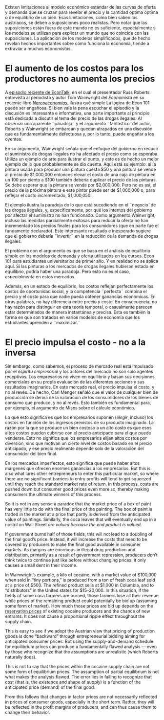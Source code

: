 Existen limitaciones al modelo económico estándar de las curvas de oferta y demanda que se cruzan para revelar el precio y la cantidad optima óptima o de equilibrio de un bien. Esas limitaciones, como bien saben los austriacos, se deben a suposiciones poco realistas. Pero notar que las suposiciones están fuera de este mundo no es suficiente, especialmente si los modelos se utilizan para explicar un mundo que no coincide con las suposiciones. La aplicación de los modelos simplificados, que de hecho revelan hechos importantes sobre cómo funciona la economía, tiende a extraviar a muchos economistas.

# El aumento de los costos para los productores no aumenta los precios

A [episodio reciente de EconTalk](http://www.econtalk.org/archives/2017/02/tom*wainwright.html), en el cual el presentador Russ Roberts entrevista al periodista y autor Tom Wainwright del *Economista* en su reciente libro *[Narcoeconomias](https://www.amazon.com/Narconomics-How-Run-Drug-Cartel/dp/1610395832/?tag=misesinsti-20)*, ilustra qué simple La lógica de Econ 101 puede ser engañosa. Si bien vale la pena escuchar el episodio y la discusión es interesante e informativa, una parte importante al principio está dedicada a discutir el tema del precio de las drogas ilegales. Al observar una aparente ¨paradoja¨ y el argumento ¨fantástico¨del autor, Roberts y Wainwright se embarcan y quedan atrapados en una discusión que es fundamentalmente defectuosa y, por lo tanto, puede engañar a los oyentes.

En su argumento, Wainwright señala que el enfoque del gobierno en reducir el suministro de drogas ilegales no ha afectado el precio como se esperaba. Utiliza un ejemplo de arte para ilustrar el punto, y este es de hecho un mejor ejemplo de lo que probablemente se dio cuenta. Aquí está su ejemplo: si la pintura usada para producir una pintura cuesta $50 y una pintura se vende al precio de $1,000,000 entonces elevar el costo de una caja de pintura en un 100 por ciento a $100 también debería duplicar el precio de las pinturas. Se debe esperar que la pintura se venda por $2,000,000. Pero no es así, el precio de la próxima pintura e este pintor puede ser de $1,000,000 o, para reflejar el costo incrementado, $1,000,050.

El ejemplo ilustra la paradoja de lo que está sucediendo en el ¨negocio¨de las drogas ilegales, y, específicamente, por qué los intentos del gobierno por afectar el suministro no han funcionado. Como argumentó Wainwright, incluso las medidas parcialmente exitosas para reducir la oferta no han incrementado los precios finales para los consumidores (que en parte fue el fundamento declarado). Este interesante resultado e inesperado sugiere que el gobierno debería ¨invertir¨ en la reducción de la demanda de drogas ilegales.

El problema con el argumento es que se basa en el análisis de equilibrio simple en los modelos de demanda y oferta utilizados en los cursos. Econ 101 para estudiantes universitarios de primer año. Y en realidad no se aplica aquí. Si las pinturas o los mercados de drogas ilegales hubieran estado en equilibrio, podría haber una paradoja. Pero esto no es el caso, *especialmente* en estos mercados.

Además, en un estado de equilibrio, los costos reflejan perfectamente los costos de oportunidad social, y la competencia ¨perfecta¨ combina el precio y el costo para que nadie pueda obtener ganancias económicas. En otras palabras, no hay diferencia entre precio y costo. En consecuencia, no hay razón para distinguir en esta teoría temporal, o casualmente parecen estar determinados de manera instantánea y precisa. Esta es también la forma en que son tratados en varios modelos de economía que los estudiantes aprenden a ¨maximizar.¨

# El precio impulsa el costo - no a la inversa  

Sin embargo, como sabemos, el proceso de mercado real está impulsado por el *espíritu empresarial* y los actores del mercado no son solo agentes receptivos. Los empresarios no viven en equilibrio y basan sus decisiones comerciales en su propia evaluación de las diferentes acciones y sus resultados imaginarios. En este mercado real, el precio impulsa el costo, y no al revés. De hecho, Carl Menger señaló que el valor de cualquier bien de producción se deriva de la valoración de los consumidores de los bienes de consumo que produce, y no al revés. Esto también es fundamental para, por ejemplo, el argumento de Mises sobre el cálculo económico.

Lo que esto significa es que los empresarios suponen (*elegir*, incluso) los costos en función de los ingresos previstos de su producto imaginado. La razón por la que se produce un bien costoso a un alto costo es que esos altos costos pueden cubrirse con el precio anticipado para el que puede venderse. Esto no significa que los empresarios elijan altos costos por diversión, sino que motivan un cierto nivel de costos basado en el precio anticipado, y ese precio realmente depende solo de la valoración del consumidor del bien final.

En los mercados imperfectos, esto significa que puede haber altos márgenes que ofrecen enormes ganancias a los empresarios. But this is also what lures other entrepreneurs to enter this particular market, so where there are no significant barriers to entry profits will tend to get squeezed until they reach the standard market rate of return. In this process, costs are pushed down but consumer good prices even more so, thereby making consumers the ultimate winners of this process.

So it is not in any sense a paradox that the market price of a box of paint has very little to do with the final price of the painting. The box of paint is traded in the market at a price that partly is derived from the anticipated value of paintings. Similarly, the coca leaves that will eventually end up in a nostril on Wall Street *are valued because the end product is valued.*

If government burns half of those fields, this will not lead to a doubling of the final good’s price. Instead, it will increase the costs that need to be covered by producers to make the final good available in consumer markets. As margins are enormous in illegal drug production and distribution, primarily as a result of government repression, producers don’t think twice to continue just like before without changing prices: it only causes a small dent in their income.

In Wainwright’s example, a kilo of cocaine, with a market value of $100,000 when sold in “tiny portions,” is produced from a ton of fresh coca leaf sold at a price of $500. The refined product sells at $1,000 in Columbia, and to “distributors” in the United states for $15–20,000. In this situation, if the fields of some coca farmers are burned, those farmers lose all their revenue while prices of the remaining product could potentially be bid up (assuming some form of market). How much those prices are bid up depends on the [reservation prices](https://en.wikipedia.org/wiki/Reservation*price) of existing cocaine producers and the chance of new entrants. It does not cause a proportional ripple effect throughout the supply chain.

This is easy to see if we adopt the Austrian view that pricing of production goods is done “backward” through entrepreneurial bidding aiming for anticipated consumer prices. But using the supply-and-demand schedule for equilibrium prices can produce a fundamentally flawed analysis — even by those who recognize that the assumptions are unrealistic (which Roberts naturally does).

This is not to say that the prices within the cocaine supply chain are not some form of equilibrium prices. The assumption of partial equilibrium is not what makes the analysis flawed. The error lies in failing to recognize that cost (that is, the existence and shape of supply) is a function of the anticipated price (demand) of the final good.

From this follows that changes in factor prices are not necessarily reflected in prices of consumer goods, especially in the short term. Rather, they will be reflected in the profit margins of producers, and can thus cause them to change their behavior.